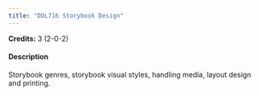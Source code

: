 ```yaml
---
title: "DDL716 Storybook Design"
---
```

**Credits:** 3 (2-0-2)

#### Description
Storybook genres, storybook visual styles, handling media, layout design and printing.